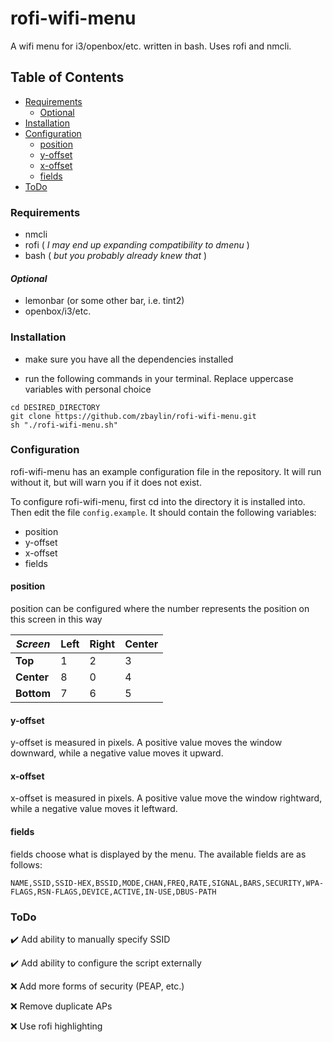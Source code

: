 # rofi-wifi-menu
A wifi menu for i3/openbox/etc. written in bash. Uses rofi and nmcli.

## Table of Contents
* [Requirements](#requirements)
  * [Optional](#optional)
* [Installation](#installation)
* [Configuration](#configuration)
  * [position](#position)
  * [y-offset](#y-offset)
  * [x-offset](#x-offset)
  * [fields](#fields)
* [ToDo](#todo)

### Requirements

* nmcli
* rofi ( _I may end up expanding compatibility to dmenu_ )
* bash ( _but you probably already knew that_ )

#### _Optional_

* lemonbar (or some other bar, i.e. tint2)
* openbox/i3/etc. 

### Installation
* make sure you have all the dependencies installed 

* run the following commands in your terminal. Replace uppercase variables with personal choice
```
cd DESIRED_DIRECTORY
git clone https://github.com/zbaylin/rofi-wifi-menu.git
sh "./rofi-wifi-menu.sh"
```

### Configuration
rofi-wifi-menu has an example configuration file in the repository. It will run without it, but will warn you if it does not exist.

To configure rofi-wifi-menu, first cd into the directory it is installed into. Then edit the file `config.example`. 
It should contain the following variables:
* position
* y-offset
* x-offset
* fields

#### position
position can be configured where the number represents the position on this screen in this way

| *Screen* | Left | Right | Center |
|---|---|---|---|
| **Top** | 1 | 2 | 3 |
| **Center** | 8 | 0 | 4 |
| **Bottom** | 7 | 6 | 5 |

#### y-offset

y-offset is measured in pixels. A positive value moves the window downward, while a negative value moves it upward.

#### x-offset 

x-offset is measured in pixels. A positive value move the window rightward, while a negative value moves it leftward.

#### fields

fields choose what is displayed by the menu. The available fields are as follows:

`NAME,SSID,SSID-HEX,BSSID,MODE,CHAN,FREQ,RATE,SIGNAL,BARS,SECURITY,WPA-FLAGS,RSN-FLAGS,DEVICE,ACTIVE,IN-USE,DBUS-PATH`

### ToDo

✔️ Add ability to manually specify SSID

✔️ Add ability to configure the script externally

❌ Add more forms of security (PEAP, etc.)

❌ Remove duplicate APs

❌ Use rofi highlighting